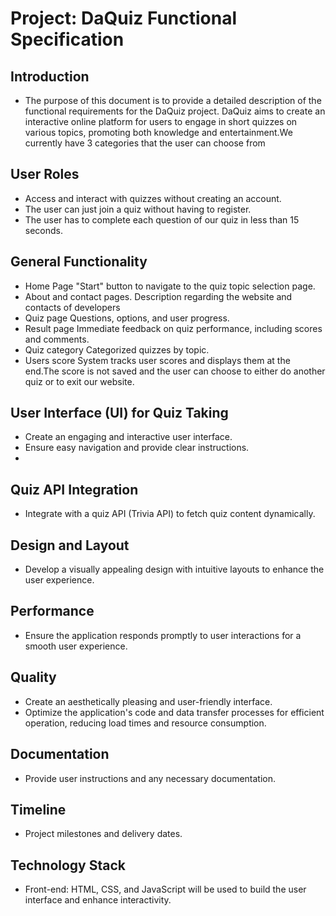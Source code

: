 # Project: DaQuiz Functional Specification
## Introduction
- The purpose of this document is to provide a detailed description of the functional requirements for the DaQuiz project.
  DaQuiz aims to create an interactive online platform for users to engage in short quizzes on various topics, promoting both knowledge and 
  entertainment.We currently have 3 categories that the user can choose from 

## User Roles
- Access and interact with quizzes without creating an account.
- The user can just join a quiz without having to register.
- The user has to complete each question of our quiz in less than 15 seconds.

## General Functionality
- Home Page
  "Start" button to navigate to the quiz topic selection page.
- About and contact pages.
  Description regarding the website and contacts of developers
- Quiz page
  Questions, options, and user progress.
- Result page
  Immediate feedback on quiz performance, including scores and comments.
- Quiz category
  Categorized quizzes by topic.
- Users score
  System tracks user scores and displays them at the end.The score is not saved and the user can choose to either do another quiz or to exit our website.

## User Interface (UI) for Quiz Taking
- Create an engaging and interactive user interface.
- Ensure easy navigation and provide clear instructions.
- 

## Quiz API Integration
- Integrate with a quiz API (Trivia API) to fetch quiz content dynamically.

## Design and Layout
- Develop a visually appealing design with intuitive layouts to enhance the user experience.

## Performance
- Ensure the application responds promptly to user interactions for a smooth user experience.

## Quality
- Create an aesthetically pleasing and user-friendly interface.
- Optimize the application's code and data transfer processes for efficient operation, reducing load times and resource consumption.

## Documentation
- Provide user instructions and any necessary documentation.

## Timeline
- Project milestones and delivery dates.

## Technology Stack
- Front-end: HTML, CSS, and JavaScript will be used to build the user interface and enhance interactivity.













